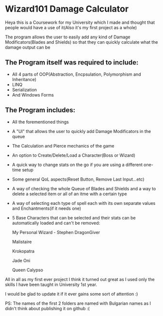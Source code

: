 # Wizard101 Damage Calculator

Heya this is a Coursework for my University which I made and thought that people would have a use of it(Also it's my first project as a whole)

The program allows the user to easily add any kind of Damage Modificators(Blades and Shields) so that they can quickly calculate what the damage output can be

## The Program itself was required to include: 
- All 4 parts of OOP(Abstraction, Encpsulation, Polymorphism and Inheritance)
- LINQ
- Serialization 
- And Windows Forms

## The Program includes:
- All the forementioned things
- A "UI" that allows the user to quickly add Damage Modificators in the queue
- The Calculation and Pierce mechanics of the game
- An option to Create/Delete/Load a Character(Boss or Wizard)
- A quick way to change stats on the go if you are using a different one-time setup
- Some general QoL aspects(Reset Button, Remove Last Input...etc)
- A way of checking the whole Queue of Blades and Shields and a way to delete a selected item or all of an itme with a certain type
- A way of selecting each type of spell each with its own separate values and Enchantments(if it needs one)
- 5 Base Characters that can be selected and their stats can be automatically loaded and can't be removed:

  My Personal Wizard - Stephen DragonGiver
  
  Malistaire
  
  Krokopatra
  
  Jade Oni
  
  Queen Calypso
  
All in all as my first ever project I think it turned out great as I used only the skills I have been taught in University 1st year.

I would be glad to update it if it ever gains some sort of attention :)

PS: The names of the first 2 folders are named with Bulgarian names as I didn't think about publishing it on github :(
